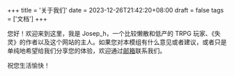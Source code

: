 +++
title = '关于我们'
date = 2023-12-26T21:42:20+08:00
draft = false
tags = ['文档']
+++

您好！欢迎来到这里，我是 Josep_h，一个比较懒散和低产的 TRPG 玩家、《失灵》的作者以及这个网站的主人。如果您对本模组有什么意见或者建议，或者只是单纯地希望给我们分享您的体验，欢迎通过[邮箱](ZombiesDoPlayCoC@outlook.com)联系我们。

祝您生活愉快！